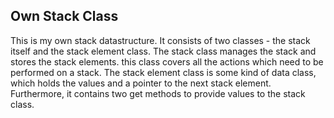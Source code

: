 ## Own Stack Class

This is my own stack datastructure. It consists of two classes - the stack itself and the stack element class.
The stack class manages the stack and stores the stack elements. this class covers all the actions which need to be performed on a stack.
The stack element class is some kind of data class, which holds the values and a pointer to the next stack element. Furthermore, it contains two get methods to provide values to the stack class.
